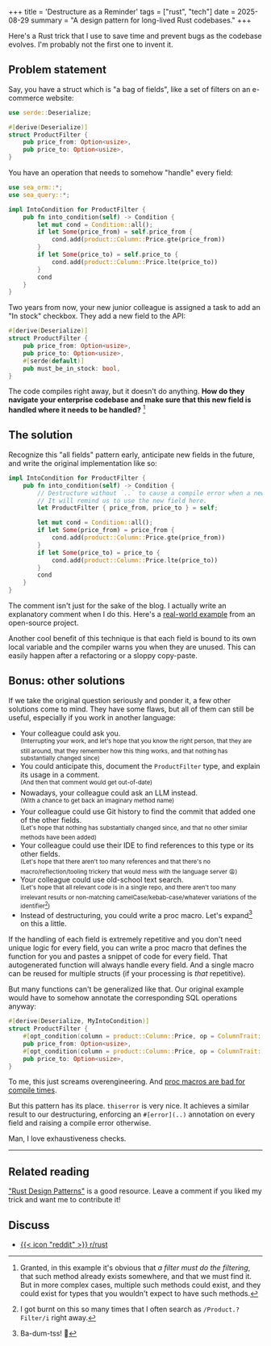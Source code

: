 +++
title = 'Destructure as a Reminder'
tags = ["rust", "tech"]
date = 2025-08-29
summary = "A design pattern for long-lived Rust codebases."
+++

Here's a Rust trick that I use to save time and prevent bugs as the codebase
evolves. I'm probably not the first one to invent it.

## Problem statement

Say, you have a struct which is "a bag of fields", like a set of filters on an
e-commerce website:

```rust
use serde::Deserialize;

#[derive(Deserialize)]
struct ProductFilter {
    pub price_from: Option<usize>,
    pub price_to: Option<usize>,
}
```

You have an operation that needs to somehow "handle" every field:

```rust
use sea_orm::*;
use sea_query::*;

impl IntoCondition for ProductFilter {
    pub fn into_condition(self) -> Condition {
        let mut cond = Condition::all();
        if let Some(price_from) = self.price_from {
            cond.add(product::Column::Price.gte(price_from))
        }
        if let Some(price_to) = self.price_to {
            cond.add(product::Column::Price.lte(price_to))
        }
        cond
    }
}
```

Two years from now, your new junior colleague is assigned a task to add an "In
stock" checkbox. They add a new field to the API:

```rust
#[derive(Deserialize)]
struct ProductFilter {
    pub price_from: Option<usize>,
    pub price_to: Option<usize>,
    #[serde(default)]
    pub must_be_in_stock: bool,
}
```

The code compiles right away, but it doesn't do anything. **How do they navigate
your enterprise codebase and make sure that this new field is handled where it
needs to be handled?** [^filter-must-filter]

## The solution

Recognize this "all fields" pattern early, anticipate new fields in the future,
and write the original implementation like so:

```rust
impl IntoCondition for ProductFilter {
    pub fn into_condition(self) -> Condition {
        // Destructure without `..` to cause a compile error when a new field is added.
        // It will remind us to use the new field here.
        let ProductFilter { price_from, price_to } = self;

        let mut cond = Condition::all();
        if let Some(price_from) = price_from {
            cond.add(product::Column::Price.gte(price_from))
        }
        if let Some(price_to) = price_to {
            cond.add(product::Column::Price.lte(price_to))
        }
        cond
    }
}
```

The comment isn't just for the sake of the blog. I actually write an explanatory
comment when I do this. Here's a [real-world
example](https://github.com/SeaQL/sea-query/pull/977/commits/8044429c1d38040430a33d12443418d1509ed725#diff-78d1f4b688a8601055dfe7f8378079794c1e9f524ed506c315913584abcf8c2eR805)
from an open-source project.

Another cool benefit of this technique is that each field is bound to its own
local variable and the compiler warns you when they are unused. This can easily
happen after a refactoring or a sloppy copy-paste.

## Bonus: other solutions

If we take the original question seriously and ponder it, a few other solutions
come to mind. They have some flaws, but all of them can still be useful,
especially if you work in another language:

- Your colleague could ask you. <br><sup>(Interrupting your work, and let's hope
  that you know the right person, that they are still around, that they remember
  how this thing works, and that nothing has substantially changed since)</sup>
- You could anticipate this, document the `ProductFilter` type, and explain its
  usage in a comment. <br><sup>(And then that comment would get
  out-of-date)</sup>
- Nowadays, your colleague could ask an LLM instead. <br><sup>(With a chance to
  get back an imaginary method name)</sup>
- Your colleague could use Git history to find the commit that added one of the
  other fields. <br><sup>(Let's hope that nothing has substantially changed
  since, and that no other similar methods have been added)</sup>
- Your colleague could use their IDE to find references to this type or its
  other fields. <br><sup>(Let's hope that there aren't too many references and
  that there's no macro/reflection/tooling trickery that would mess with the
  language server 😩)</sup>
- Your colleague could use old-school text search. <br><sup>(Let's hope that all
  relevant code is in a single repo, and there aren't too many irrelevant
  results or non-matching camelCase/kebab-case/whatever variations of the
  identifier[^case-variations])</sup>
- Instead of destructuring, you could write a proc macro. Let's
  expand[^expand-pun] on this a little.

If the handling of each field is extremely repetitive and you don't need unique
logic for every field, you can write a proc macro that defines the function for
you and pastes a snippet of code for every field. That autogenerated function
will always handle every field. And a single macro can be reused for multiple
structs (if your processing is *that* repetitive).

But many functions can't be generalized like that. Our original example would
have to somehow annotate the corresponding SQL operations anyway:

```rust
#[derive(Deserialize, MyIntoCondition)]
struct ProductFilter {
    #[opt_condition(column = product::Column::Price, op = ColumnTrait::gte)]
    pub price_from: Option<usize>,
    #[opt_condition(column = product::Column::Price, op = ColumnTrait::lte)]
    pub price_to: Option<usize>,
}
```

To me, this just screams overengineering. And [proc macros are bad for compile
times](https://www.reddit.com/r/rust/comments/1lcskhg/rust_compiler_performance_survey_2025_rust_blog/my5ktej/).

But this pattern has its place. `thiserror` is very nice. It achieves a similar
result to our destructuring, enforcing an `#[error](..)` annotation on every
field and raising a compile error otherwise.

Man, I love exhaustiveness checks.

---

## Related reading

["Rust Design Patterns"](https://rust-unofficial.github.io/patterns/intro.html)
is a good resource. Leave a comment if you liked my trick and want me to
contribute it!

## Discuss

- [{{< icon "reddit" >}}
  r/rust](https://www.reddit.com/r/rust/comments/1n3hczf/destructure_as_a_reminder/?)

[^filter-must-filter]: Granted, in this example it's obvious that *a filter must
do the filtering*, that such method already exists somewhere, and that we must
find it. But in more complex cases, multiple such methods could exist, and they
could exist for types that you wouldn't expect to have such methods.

[^case-variations]: I got burnt on this so many times that I often search as
`/Product.?Filter/i` right away.

[^expand-pun]: Ba-dum-tss! 🥁
